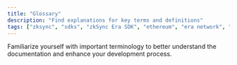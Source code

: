 ```yaml
---
title: "Glossary"
description: "Find explanations for key terms and definitions"
tags: ["zksync", "sdks", "zkSync Era SDK", "ethereum", "era network", "glossary"]
---
```


Familiarize yourself with important terminology to better understand the
documentation and enhance your development process.
